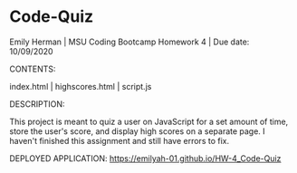 # Code-Quiz


Emily Herman 
| MSU Coding Bootcamp Homework 4 
| Due date: 10/09/2020


CONTENTS:

index.html
| highscores.html
| script.js


DESCRIPTION:

This project is meant to quiz a user on JavaScript for a set amount of time, store the user's score, and display high scores on a separate page. I haven't finished this assignment and still have errors to fix.


DEPLOYED APPLICATION:
https://emilyah-01.github.io/HW-4_Code-Quiz
